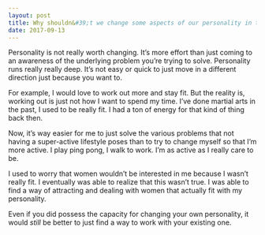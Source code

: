 ```yaml
---
layout: post
title: Why shouldn&#39;t we change some aspects of our personality in the path of awareness, since I am not the mind and personality, especially if I desire something for it’s own sake (like socializing, or being content about life, enthusiastic)?
date: 2017-09-13
---
```


<p>Personality is not really worth changing. It’s more effort than just coming to an awareness of the underlying problem you’re trying to solve. Personality runs really really deep. It’s not easy or quick to just move in a different direction just because you want to.</p><p>For example, I would love to work out more and stay fit. But the reality is, working out is just not how I want to spend my time. I’ve done martial arts in the past, I used to be really fit. I had a ton of energy for that kind of thing back then.</p><p>Now, it’s way easier for me to just solve the various problems that not having a super-active lifestyle poses than to try to change myself so that I’m more active. I play ping pong, I walk to work. I’m as active as I really care to be.</p><p>I used to worry that women wouldn’t be interested in me because I wasn’t really fit. I eventually was able to realize that this wasn’t true. I was able to find a way of attracting and dealing with women that actually fit with my personality.</p><p>Even if you did possess the capacity for changing your own personality, it would <i>still</i> be better to just find a way to work with your existing one.</p>
